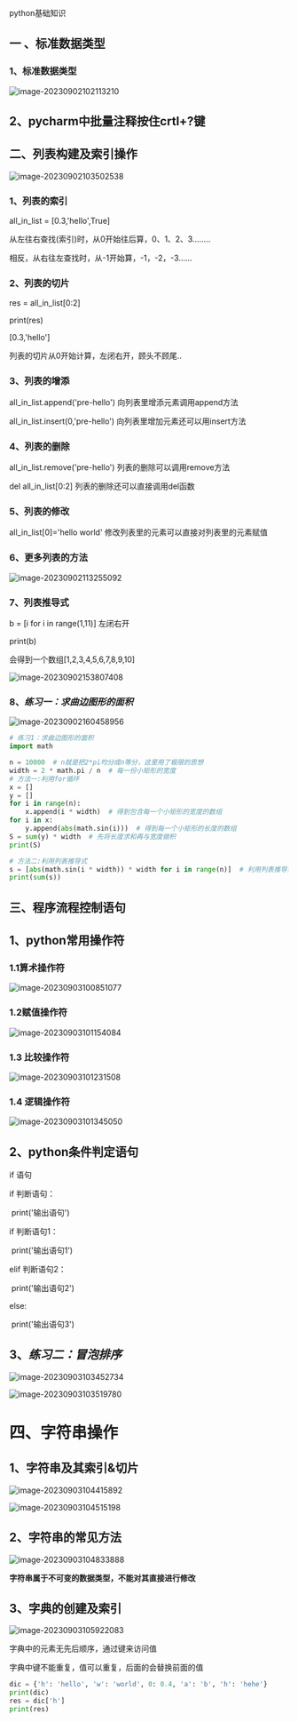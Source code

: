python基础知识

## 一 、标准数据类型

### 1、标准数据类型

![image-20230902102113210](./python%E5%9F%BA%E7%A1%80%E7%9F%A5%E8%AF%86.assets\image-20230902102113210.png)

## 2、pycharm中批量注释按住crtl+?键

## 二、列表构建及索引操作

![image-20230902103502538](./python%E5%9F%BA%E7%A1%80%E7%9F%A5%E8%AF%86.assets\image-20230902103502538.png)

### 1、列表的索引

all_in_list = [0.3,'hello',True]

从左往右查找(索引)时，从0开始往后算，0、1、2、3........

相反，从右往左查找时，从-1开始算，-1，-2，-3......

### 2、列表的切片

res = all_in_list[0:2]

print(res)

[0.3,'hello']

列表的切片从0开始计算，左闭右开，顾头不顾尾..

### 3、列表的增添

all_in_list.append('pre-hello')  向列表里增添元素调用append方法

all_in_list.insert(0,'pre-hello') 向列表里增加元素还可以用insert方法

### 4、列表的删除

all_in_list.remove('pre-hello')  列表的删除可以调用remove方法

del all_in_list[0:2]   列表的删除还可以直接调用del函数

### 5、列表的修改

all_in_list[0]='hello world'  修改列表里的元素可以直接对列表里的元素赋值

### 6、更多列表的方法

![image-20230902113255092](./python%E5%9F%BA%E7%A1%80%E7%9F%A5%E8%AF%86.assets\image-20230902113255092.png)

### 7、列表推导式

b = [i for i in range(1,11)]  左闭右开

print(b)

会得到一个数组[1,2,3,4,5,6,7,8,9,10]

![image-20230902153807408](./python%E5%9F%BA%E7%A1%80%E7%9F%A5%E8%AF%86.assets\image-20230902153807408.png)

### 8、***练习一：求曲边图形的面积***

![image-20230902160458956](./python%E5%9F%BA%E7%A1%80%E7%9F%A5%E8%AF%86.assets\image-20230902160458956.png)

```python
# 练习1：求曲边图形的面积
import math

n = 10000  # n就是把2*pi均分成n等分，这里用了极限的思想
width = 2 * math.pi / n  # 每一份小矩形的宽度
# 方法一:利用for循环
x = []
y = []
for i in range(n):
    x.append(i * width)  # 得到包含每一个小矩形的宽度的数组
for i in x:
    y.append(abs(math.sin(i)))  # 得到每一个小矩形的长度的数组
S = sum(y) * width  # 先将长度求和再与宽度做积
print(S)

# 方法二:利用列表推导式
s = [abs(math.sin(i * width)) * width for i in range(n)]  # 利用列表推导式得到每一个小矩形的面积的数组
print(sum(s))
```

## 三、程序流程控制语句

## 1、python常用操作符

### 1.1算术操作符

![image-20230903100851077](./python%E5%9F%BA%E7%A1%80%E7%9F%A5%E8%AF%86.assets\image-20230903100851077.png)

### 1.2赋值操作符

![image-20230903101154084](./python%E5%9F%BA%E7%A1%80%E7%9F%A5%E8%AF%86.assets\image-20230903101154084.png)

### 1.3 比较操作符

![image-20230903101231508](./python%E5%9F%BA%E7%A1%80%E7%9F%A5%E8%AF%86.assets\image-20230903101231508.png)

### 1.4 逻辑操作符

![image-20230903101345050](./python%E5%9F%BA%E7%A1%80%E7%9F%A5%E8%AF%86.assets\image-20230903101345050.png)

## 2、python条件判定语句

if 语句

if 判断语句：

​    print('输出语句')

if 判断语句1：

​    print('输出语句1')

elif 判断语句2：

​	print('输出语句2')

else:

​	print('输出语句3')

## 3、***练习二：冒泡排序***

![image-20230903103452734](./python%E5%9F%BA%E7%A1%80%E7%9F%A5%E8%AF%86.assets\image-20230903103452734.png)

![image-20230903103519780](./python%E5%9F%BA%E7%A1%80%E7%9F%A5%E8%AF%86.assets\image-20230903103519780.png)

# 四、字符串操作

## 1、字符串及其索引&切片

![image-20230903104415892](./python%E5%9F%BA%E7%A1%80%E7%9F%A5%E8%AF%86.assets\image-20230903104415892.png)

![image-20230903104515198](./python%E5%9F%BA%E7%A1%80%E7%9F%A5%E8%AF%86.assets\image-20230903104515198.png)

## 2、字符串的常见方法

![image-20230903104833888](./python%E5%9F%BA%E7%A1%80%E7%9F%A5%E8%AF%86.assets\image-20230903104833888.png)

**字符串属于不可变的数据类型，不能对其直接进行修改**

## 3、字典的创建及索引

![image-20230903105922083](./python%E5%9F%BA%E7%A1%80%E7%9F%A5%E8%AF%86.assets\image-20230903105922083.png)

字典中的元素无先后顺序，通过键来访问值

字典中键不能重复，值可以重复，后面的会替换前面的值

```python
dic = {'h': 'hello', 'w': 'world', 0: 0.4, 'a': 'b', 'h': 'hehe'}
print(dic)
res = dic['h']
print(res)
```



